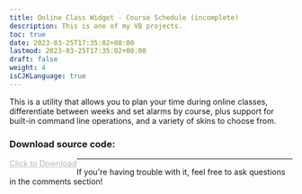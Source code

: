 ```yaml
---
title: Online Class Widget - Course Schedule (incomplete)
description: This is one of my VB projects.
toc: true
date: 2023-03-25T17:35:02+08:00
lastmod: 2023-03-25T17:35:02+08:00
draft: false
weight: 4
isCJKLanguage: true
---
```

This is a utility that allows you to plan your time during online classes, differentiate between weeks and set alarms by course, plus support for built-in command line operations, and a variety of skins to choose from.


<style>
	.DDot{
		text-decoration:underline;
		text-decoration-style:dotted;
		float:left;
		color:#b5b5b5;
	}
</style>


### Download source code: <br/>
<a href="/vbprojects/schedule.rar" class="DDot">Click to Download</a>




----------
If you're having trouble with it, feel free to ask questions in the comments section!